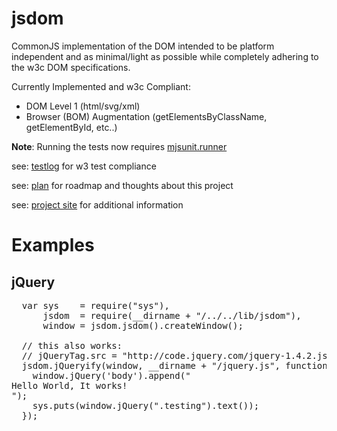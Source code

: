 # jsdom

CommonJS implementation of the DOM intended to be platform independent and as minimal/light as possible while completely adhering to the w3c DOM specifications.

Currently Implemented and w3c Compliant:

  - DOM Level 1 (html/svg/xml) 
  - Browser (BOM) Augmentation (getElementsByClassName, getElementById, etc..)


**Note**: Running the tests now requires [mjsunit.runner][]

see: [testlog][] for w3 test compliance

see: [plan][] for roadmap and thoughts about this project

see: [project site][] for additional information

  [project site]: http://www.jsdom.org
  [mjsunit.runner]: http://github.com/tmpvar/mjsunit.runner
  [testlog]: http://github.com/tmpvar/jsdom/blob/master/test/testlog.txt
  [plan]: http://github.com/tmpvar/jsdom/blob/master/PLAN.md


# Examples

## jQuery
<pre>
  var sys    = require("sys"),
      jsdom  = require(__dirname + "/../../lib/jsdom"),
      window = jsdom.jsdom().createWindow();
  
  // this also works:
  // jQueryTag.src = "http://code.jquery.com/jquery-1.4.2.js";
  jsdom.jQueryify(window, __dirname + "/jquery.js", function() {
    window.jQuery('body').append("<div class='testing'>Hello World, It works!</div>");
    sys.puts(window.jQuery(".testing").text());
  });
</pre>


  